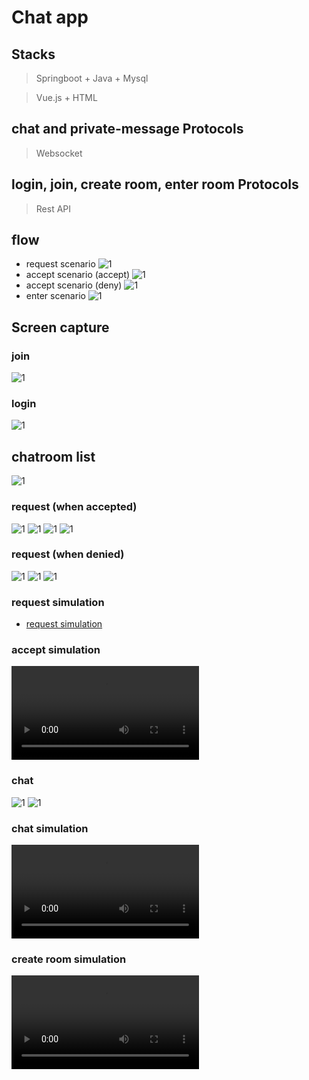# Chat app 

## Stacks
> Springboot + Java + Mysql

> Vue.js + HTML

## chat and private-message Protocols
> Websocket

## login, join, create room, enter room Protocols
> Rest API

## flow
- request scenario
![1](images/requestscenario.PNG)
- accept scenario (accept)
![1](images/acceptscenario.PNG)
- accept scenario (deny)
![1](images/acceptscenario2.PNG)
- enter scenario 
![1](images/enterscenario.PNG)


## Screen capture
### join
![1](images/join.PNG)

### login
![1](images/login.PNG)

## chatroom list
![1](images/chatroomlist1.PNG)

### request (when accepted)
![1](images/request.PNG)
![1](images/request2.PNG)
![1](images/request3.PNG)
![1](images/request4.PNG)

### request (when denied)
![1](images/reqnopermission.PNG)
![1](images/reqnopermission2.PNG)
![1](images/reqnopermission3.PNG)

### request simulation
- [request simulation](images/requestvideo.mov)

### accept simulation
![1](images/acceptvideo.mov)

### chat
![1](images/chat.PNG)
![1](images/chat2.PNG)

### chat simulation
![1](images/chatvideo.mov)

### create room simulation
![1](images/createroom.mov)




